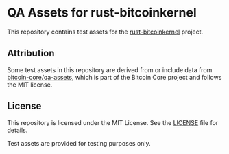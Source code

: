 # QA Assets for rust-bitcoinkernel

This repository contains test assets for the [rust-bitcoinkernel](https://github.com/rust-bitcoin/rust-bitcoinkernel) project.

## Attribution

Some test assets in this repository are derived from or include data from [bitcoin-core/qa-assets](https://github.com/bitcoin-core/qa-assets), which is part of the Bitcoin Core project and follows the MIT license.

## License

This repository is licensed under the MIT License. See the [LICENSE](LICENSE) file for details.

Test assets are provided for testing purposes only.
